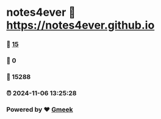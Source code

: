 # notes4ever :link: https://notes4ever.github.io 
### :page_facing_up: [15](https://notes4ever.github.io/tag.html) 
### :speech_balloon: 0 
### :hibiscus: 15288 
### :alarm_clock: 2024-11-06 13:25:28 
### Powered by :heart: [Gmeek](https://github.com/Meekdai/Gmeek)
